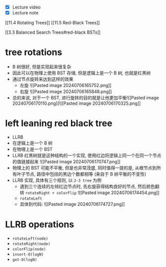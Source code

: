 - [x] Lecture video
- [x] Lecture note

[[11.4 Rotating Trees]]
[[11.5 Red-Black Trees]]

[[3.3 Balanced Search Trees#red-black BSTs]]


# tree rotations
- B 树很好, 但是实现起来很复杂
- 因此可以在物理上使用 BST 存储, 但是逻辑上是一个 B 树, 也就是红黑树
- 通过节点旋转来达到这样的效果
	- 左旋 ![[Pasted image 20240706165752.png]]
	- 右旋 ![[Pasted image 20240706165848.png]]
- 总的来说, 对于一个 BST, 进行旋转的目的就是让他更加平衡![[Pasted image 20240706170110.png]]![[Pasted image 20240706170325.png]]

# left leaning red black tree
- LLRB
- 在逻辑上是一个 B 树
- 在物理上是一个 BST
- LLRB 红黑树就是这种结构的一个实现, 使用红边将逻辑上同一个在同一个节点的值链接起来 ![[Pasted image 20240706170747.png]]
- 物理上的 BST 可能不平衡, 但是也非常茂盛, 同时值得一提的是, 从根节点到所有叶子节点, 路径中包括的黑边个数都相等 (来自于 B 树平衡的不变性)
- LLRB 实现, 具体有三个规则, 以 `2-3 tree` 为例
	- 遇到三个连续的左倾红边节点时, 先右旋获得结构良好的节点, 然后颜色翻转 `rotateRight + colorFlip` ![[Pasted image 20240706174454.png]]
	- `rotateLeft`
	- 具体到代码: ![[Pasted image 20240706174727.png]]

# LLRB operations
- `rotateLeft(node)`
- `rotateRight(node)`
- `colorFlip(node)`
- `insert-O(logN)`
- `get-O(logN)`
